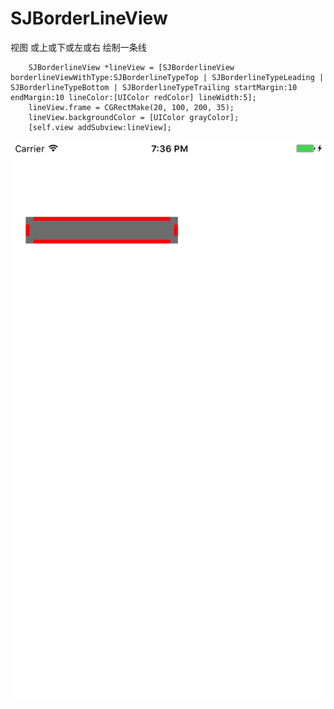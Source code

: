 # SJBorderLineView
视图 或上或下或左或右 绘制一条线
```
    SJBorderlineView *lineView = [SJBorderlineView borderlineViewWithType:SJBorderlineTypeTop | SJBorderlineTypeLeading | SJBorderlineTypeBottom | SJBorderlineTypeTrailing startMargin:10 endMargin:10 lineColor:[UIColor redColor] lineWidth:5];
    lineView.frame = CGRectMake(20, 100, 200, 35);
    lineView.backgroundColor = [UIColor grayColor];
    [self.view addSubview:lineView];
```

![GitHub set up](https://github.com/changsanjiang/SJBorderLineView/blob/master/SJBorderLineViewProject/sample.png)
